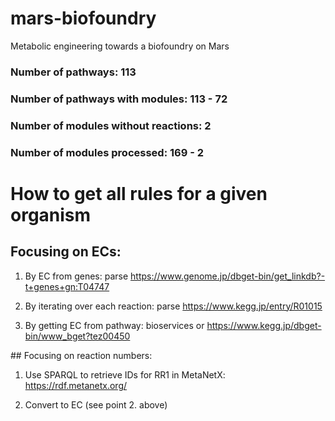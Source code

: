 # mars-biofoundry
Metabolic engineering towards a biofoundry on Mars



### Number of pathways: 113
### Number of pathways with modules: 113 - 72
### Number of modules without reactions: 2
### Number of modules processed: 169 - 2



# How to get all rules for a given organism

## Focusing on ECs:

1. By EC from genes: parse https://www.genome.jp/dbget-bin/get_linkdb?-t+genes+gn:T04747

2. By iterating over each reaction: parse https://www.kegg.jp/entry/R01015

3. By getting EC from pathway: bioservices or https://www.kegg.jp/dbget-bin/www_bget?tez00450


## Focusing on reaction numbers:

1. Use SPARQL to retrieve IDs for RR1 in MetaNetX: https://rdf.metanetx.org/

2. Convert to EC (see point 2. above)
